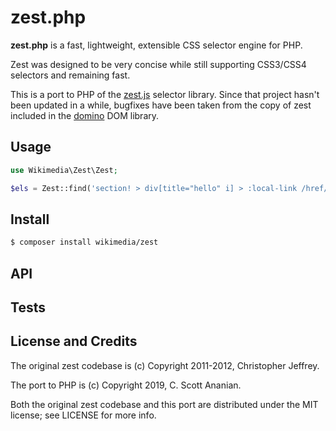 zest.php
=========================

__zest.php__ is a fast, lightweight, extensible CSS selector engine for PHP.

Zest was designed to be very concise while still supporting CSS3/CSS4
selectors and remaining fast.

This is a port to PHP of the [zest.js](https://github.com/chjj/zest)
selector library.  Since that project hasn't been updated in a while,
bugfixes have been taken from the copy of zest included in the
[domino](https://github.com/fgnass/domino/pulls) DOM library.

Usage
-----

```php
use Wikimedia\Zest\Zest;

$els = Zest::find('section! > div[title="hello" i] > :local-link /href/ h1', $doc);
```

Install
-------

```bash
$ composer install wikimedia/zest
```

API
---

Tests
-----

License and Credits
-----------------
The original zest codebase is
(c) Copyright 2011-2012, Christopher Jeffrey.

The port to PHP is
(c) Copyright 2019, C. Scott Ananian.

Both the original zest codebase and this port are distributed under
the MIT license; see LICENSE for more info.
